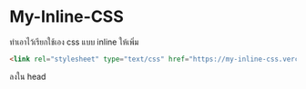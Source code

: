 # My-Inline-CSS
 ทำเอาไว้เรียกใช้เอง css แบบ inline ให้เพิ่ม 

```html
<link rel="stylesheet" type="text/css" href="https://my-inline-css.vercel.app/style.css">
```
ลงใน head